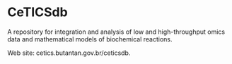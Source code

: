 # CeTICSdb
A repository for integration and analysis of low and high-throughput omics data and mathematical models of biochemical reactions.

Web site: cetics.butantan.gov.br/ceticsdb.
